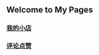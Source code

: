 ## Welcome to My Pages




### [我的小店](https://youngzhuzhu.github.io/site/myshop/index.html)


### [评论点赞](https://youngzhuzhu.github.io/site/moments/index.html)
